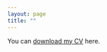 ```yaml
---
layout: page
title: ""
---
```


You can [download my CV](https://aidanmarcikic.github.io/assets/01222025_Marcikic_Aidan_CV.pdf) here.
